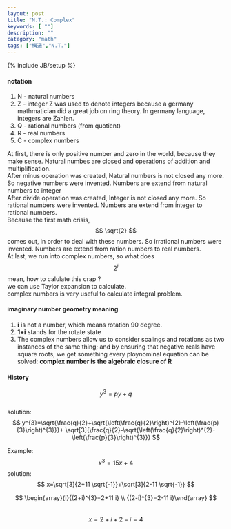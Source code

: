 ```yaml
---
layout: post
title: "N.T.: Complex"
keywords: [ ""]
description: ""
category: "math"
tags: ["構造","N.T."]
---
```

{% include JB/setup %}

#### notation
1. N - natural numbers
2. Z - integer   Z was used to denote integers because a germany mathmatician  did a great job on ring theory. In germany language, integers are Zahlen.
2. Q - rational numbers (from quotient)
3. R - real numbers
4. C - complex numbers

At first, there is only positive number and zero in the world, because they make sense. Natural numbes are closed 
and operations of addition and multiplification. <br />
After minus operation was created, Natural numbers  is not closed any more. So negative numbers were invented.
Numbers are extend from natural numbers to integer<br />
After divide operation was created, Integer is not closed any more. So rational numbers were invented.
Numbers are extend from integer to rational numbers. <br />
Because the first math crisis,  $$ \sqrt{2} $$ comes out, in order to deal with these numbers. So irrational numbers were invented.
Numbers are extend from ration numbers to real numbers. <br />
At last, we run into complex numbers, so what does $$2^i$$ mean, how to calulate this crap ? <br />
we can use Taylor expansion to calculate. <br /> 
complex numbers is very useful to calculate integral problem.


#### imaginary number geometry meaning
1. **i** is not a number, which means rotation 90 degree.
2. **1+i** stands for the rotate state
3. The complex numbers allow us to consider scalings and rotations as two instances of the same thing;
and by ensuring that negative reals have square roots, we get something every ploynominal equation can be 
solved: **complex number is the algebraic closure of R**

#### History
$$
y^{3}=p y+q
$$ <br />
solution: <br />
$$
y^{3}=\sqrt{\frac{q}{2}+\sqrt{\left(\frac{q}{2}\right)^{2}-\left(\frac{p}{3}\right)^{3}}}+
\sqrt[3]{\frac{q}{2}-\sqrt{\left(\frac{q}{2}\right)^{2}-\left(\frac{p}{3}\right)^{3}}}
$$

Example: <br />
$$
x^3=15x+4
$$
solution: <br />
$$
x=\sqrt[3]{2+11 \sqrt{-1}}+\sqrt[3]{2-11 \sqrt{-1}}
$$ 

$$
\begin{array}{l}{(2+i)^{3}=2+11 i} \\ {(2-i)^{3}=2-11 i}\end{array}
$$
<br />
$$
x=2+i+2-i=4
$$





